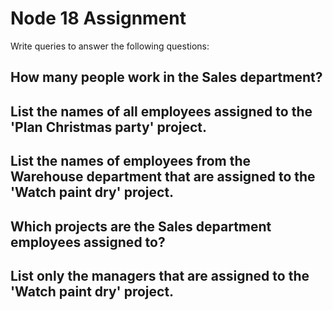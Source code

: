 # Node 18 Assignment
Write queries to answer the following questions:
## How many people work in the Sales department?
## List the names of all employees assigned to the 'Plan Christmas party' project.
## List the names of employees from the Warehouse department that are assigned to the 'Watch paint dry' project.
## Which projects are the Sales department employees assigned to?
## List only the managers that are assigned to the 'Watch paint dry' project.


